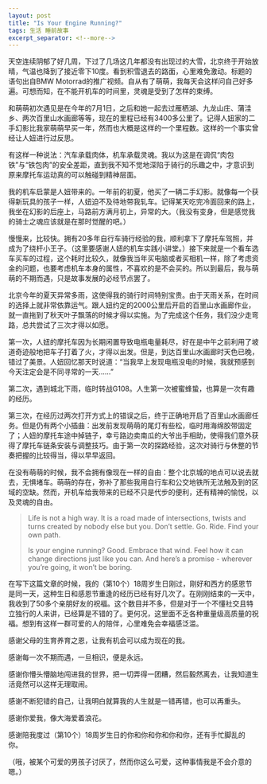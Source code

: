 ```yaml
---
layout: post
title: "Is Your Engine Running?"
tags: 生活 睡前故事
excerpt_separator: <!--more-->
---
```


天空连续阴郁了好几周，下过了几场这几年都没有出现过的大雪，北京终于开始放晴，气温也降到了接近零下10度。看到积雪退去的路面，心里难免激动。标题的语句出自BMW Motorrad的推广视频。自从有了萌萌，我每天会这样问自己好多遍。可想而知，在不能开机车的时间里，灵魂是受到了怎样的束缚。

和萌萌初次遇见是在今年的7月1日，之后和她一起去过雁栖湖、九龙山庄、蒲洼乡、两次百里山水画廊等等，现在的里程已经有3400多公里了。记得人妞家的二手幻影比我家萌萌早买一年，然而也大概是这样的一个里程数。这样的一个事实曾经让人妞进行过反思。

有这样一种说法：汽车承载肉体，机车承载灵魂。我以为这是在调侃“肉包铁”与“铁包肉”的安全差距，直到我不知不觉地深陷于骑行的乐趣之中，才意识到原来摩托车运动真的可以触碰到精神层面。

<!--more-->

我的机车启蒙是人妞带来的。一年前的初夏，他买了一辆二手幻影。就像每一个获得新玩具的孩子一样，人妞迫不及待地带我轧车。记得某天吃完冷面回来的路上，我坐在幻影的后座上，马路前方满月初上，异常的大。（我没有变身，但是感觉我的骑士之魂应该就是在那时觉醒的吧。）

慢慢来，比较快。拥有20多年自行车骑行经验的我，顺利拿下了摩托车驾照，并成为了绕杆小王子。（这里要感谢人妞的机车实践小讲堂。）接下来就是一个看车选车买车的过程，这个耗时比较久，就像我当年买电脑或者买相机一样，除了考虑资金的问题，也要考虑机车本身的属性，不喜欢的是不会买的。所以到最后，我与萌萌的不期而遇，只是故事发展的必经节点罢了。

北京今年的夏天异常多雨，这使得我的骑行时间特别宝贵。由于天雨关系，在时间的选择上就非常依靠运气。跟人妞约定的2000公里后开启的百里山水画廊作业，就一直拖到了秋天叶子飘落的时候才得以实施。为了完成这个任务，我们没少走弯路，总共尝试了三次才得以如愿。

第一次，人妞的摩托车因为长期闲置导致电瓶电量耗尽，好在是中午之前利用了坡道奇迹般地把车子打着了火，才得以出发。但是，到达百里山水画廊时天色已晚，错过了美景。人妞回忆那天时说道：“当我早上发现电瓶没电的时候，我就预感到今天注定会是不同寻常的一天……”

第二次，遇到城北下雨，临时转战G108。人生第一次被蜜蜂蛰，也算是一次有趣的经历。

第三次，在经历过两次打开方式上的错误之后，终于正确地开启了百里山水画廊任务。但是仍有两个小插曲：出发前发现萌萌的尾灯有些松，临时用海绵胶带固定了；人妞的摩托车途中掉链子，幸亏路边卖南瓜的大爷出手相助，使得我们意外获得了摩托车链条安装与调整技巧。由于第一次的探路经验，这次对骑行与休整的节奏把握的比较得当，得以早早返回。

在没有萌萌的时候，我不会拥有像现在一样的自由：整个北京城的地点可以说去就去，无惧堵车。萌萌的存在，弥补了那些我用自行车和公交地铁所无法触及到的区域的空缺。然而，开机车给我带来的已经不只是代步的便利，还有精神的愉悦，以及灵魂的自由。

> Life is not a high way. It is a road made of intersections, twists and turns created by nobody else but you. Don’t settle. Go. Ride. Find your own path.
>
> Is your engine running? Good. Embrace that wind. Feel how it can change directions just like you can. And here’s a promise - wherever you’re going, it won’t be boring.

在写下这篇文章的时候，我的（第10个）18周岁生日刚过，刚好和西方的感恩节是同一天，这种生日和感恩节重逢的经历已经有好几次了。在刚刚结束的一天中，我收到了50多个亲朋好友的祝福。这个数目并不多，但是对于一个不懂社交且特立独行的人来讲，已经算是不错的了。更何况，这里面不乏各种重量级高质量的祝福。想到有这样一群可爱的人的陪伴，心里难免会幸福感泛滥。

感谢父母的生育养育之恩，让我有机会可以成为现在的我。

感谢每一次不期而遇，一旦相识，便是永远。

感谢你懵头懵脑地闯进我的世界，把一切弄得一团糟，然后毅然离去，让我知道生活竟然可以这样无理取闹。

感谢不断犯错的自己，让我明白就算我的人生就是一错再错，也可以再重头。

感谢你爱我，像大海爱着浪花。

感谢陪我度过（第10个）18周岁生日的你和你和你和你和你，还有手忙脚乱的你。

（哦，被某个可爱的男孩子讨厌了，然而你这么可爱，这种事情我是不会介意的嗯。）